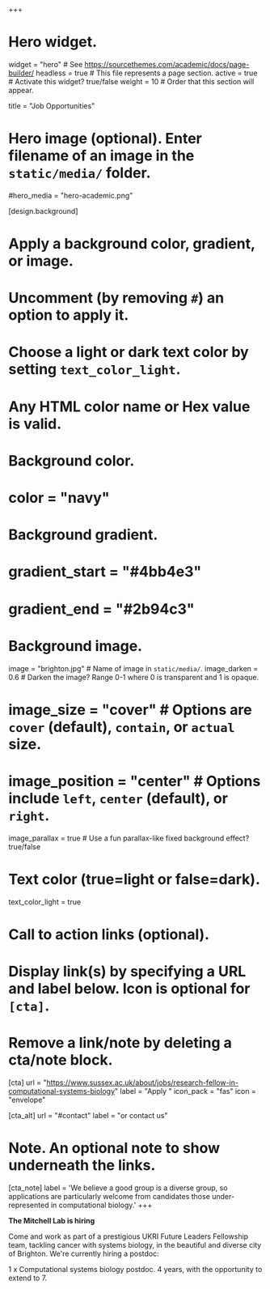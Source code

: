 +++
# Hero widget.
widget = "hero"  # See https://sourcethemes.com/academic/docs/page-builder/
headless = true  # This file represents a page section.
active = true  # Activate this widget? true/false
weight = 10  # Order that this section will appear.

title = "Job Opportunities"

# Hero image (optional). Enter filename of an image in the `static/media/` folder.
#hero_media = "hero-academic.png"

[design.background]
  # Apply a background color, gradient, or image.
  #   Uncomment (by removing `#`) an option to apply it.
  #   Choose a light or dark text color by setting `text_color_light`.
  #   Any HTML color name or Hex value is valid.

  # Background color.
  # color = "navy"
  
  # Background gradient.
  # gradient_start = "#4bb4e3"
  # gradient_end = "#2b94c3"
  
  # Background image.
   image = "brighton.jpg"  # Name of image in `static/media/`.
   image_darken = 0.6  # Darken the image? Range 0-1 where 0 is transparent and 1 is opaque.
  # image_size = "cover"  #  Options are `cover` (default), `contain`, or `actual` size.
  # image_position = "center"  # Options include `left`, `center` (default), or `right`.
   image_parallax = true  # Use a fun parallax-like fixed background effect? true/false
  
  # Text color (true=light or false=dark).
  text_color_light = true

# Call to action links (optional).
#   Display link(s) by specifying a URL and label below. Icon is optional for `[cta]`.
#   Remove a link/note by deleting a cta/note block.

[cta]
  url = "https://www.sussex.ac.uk/about/jobs/research-fellow-in-computational-systems-biology"
  label = "Apply "
  icon_pack = "fas"
  icon = "envelope"
  
[cta_alt]
  url = "#contact"
  label = "or contact us"

# Note. An optional note to show underneath the links.
[cta_note]
  label = 'We believe a good group is a diverse group, so applications are particularly welcome from candidates those under-represented in computational biology.'
+++

**The Mitchell Lab is hiring**

Come and work as part of a prestigious UKRI Future Leaders Fellowship team, tackling cancer with systems biology, in the beautiful and diverse city of Brighton. We're currently hiring a postdoc: 

1 x Computational systems biology postdoc.
4 years, with the opportunity to extend to 7.


